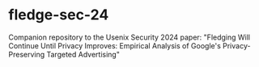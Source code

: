 # fledge-sec-24
Companion repository to the Usenix Security 2024 paper: "Fledging Will Continue Until Privacy Improves: Empirical Analysis of Google's Privacy-Preserving Targeted Advertising"

